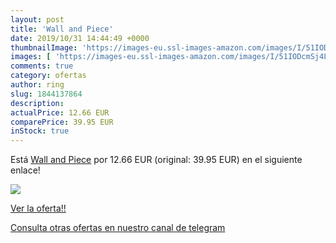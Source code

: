```yaml
---
layout: post
title: 'Wall and Piece'
date: 2019/10/31 14:44:49 +0000
thumbnailImage: 'https://images-eu.ssl-images-amazon.com/images/I/51IODcmSj4L._SL200_.jpg'
images: [ 'https://images-eu.ssl-images-amazon.com/images/I/51IODcmSj4L._SL200_.jpg' ]
comments: true
category: ofertas
author: ring
slug: 1844137864
description:
actualPrice: 12.66 EUR
comparePrice: 39.95 EUR
inStock: true
---
```


Está [Wall and Piece](https://www.amazon.com/dp/1844137864/?tag=redken08-20) por 12.66 EUR (original: 39.95 EUR) en el siguiente enlace!

[![](https://images-eu.ssl-images-amazon.com/images/I/51IODcmSj4L._SL200_.jpg)](https://www.amazon.com/dp/1844137864/?tag=redken08-20)

[Ver la oferta!!](https://www.amazon.com/dp/1844137864/?tag=redken08-20)

[Consulta otras ofertas en nuestro canal de telegram](https://t.me/s/ofertas25)
